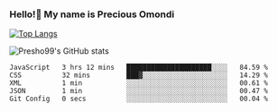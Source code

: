 ### Hello!👋 My name is Precious Omondi 

[![Top Langs](https://github-readme-stats.vercel.app/api/top-langs/?username=Presho99&langs_count=8&theme=dark)](https://github.com/Presho99/github-readme-stats)

![Presho99's GitHub stats](https://github-readme-stats.vercel.app/api?username=Presho99&show_icons=true&theme=dark)

<!--START_SECTION:waka-->

```text
JavaScript   3 hrs 12 mins   █████████████████████░░░░   84.59 %
CSS          32 mins         ███▓░░░░░░░░░░░░░░░░░░░░░   14.29 %
XML          1 min           ░░░░░░░░░░░░░░░░░░░░░░░░░   00.61 %
JSON         1 min           ░░░░░░░░░░░░░░░░░░░░░░░░░   00.47 %
Git Config   0 secs          ░░░░░░░░░░░░░░░░░░░░░░░░░   00.04 %
```

<!--END_SECTION:waka-->

